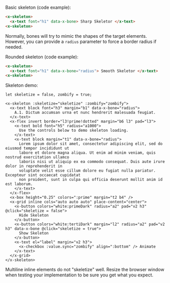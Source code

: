 
Basic skeleton (code example):

```html static
<x-skeleton>
  <x-text font="h1" data-x-bone> Sharp Skeletor </x-text>
<x-skeleton>
```

Normally, bones will try to mimic the shapes of the target elements.  However, you can provide a `radius` parameter to force a border radius if needed.

Rounded skeleton (code example):

```html static
<x-skeleton>
  <x-text font="h1" data-x-bone="radius"> Smooth Skeletor </x-text>
<x-skeleton>
```

Skeleton demo:

```vue
let skeletize = false, zombify = true;

<x-skeleton :skeletize="skeletize" :zombify="zombify">
  <x-text block font="h3" margin="b1" data-x-bone="radius">
    A.1. Dictum accumsan urna et nunc hendrerit malesuada feugiat.
  </x-text>
  <x-flex invert border="l3!prime!dotted" margin="b6 l3" pad="l3">
    <x-text bold font="h5" radius="a1000">
      Use the controls below to demo skeleton loading.
    </x-text>
    <x-text block margin="t1" data-x-bone="radius">
      Lorem ipsum dolor sit amet, consectetur adipiscing elit, sed do eiusmod tempor incididunt ut
      labore et dolore magna aliqua. Ut enim ad minim veniam, quis nostrud exercitation ullamco
      laboris nisi ut aliquip ex ea commodo consequat. Duis aute irure dolor in reprehenderit in
      voluptate velit esse cillum dolore eu fugiat nulla pariatur. Excepteur sint occaecat cupidatat
      non proident, sunt in culpa qui officia deserunt mollit anim id est laborum.
    </x-text>
  </x-flex>
  <x-box height="0.25" colors=":prime" margin="t2 b4" />
  <x-grid inline cols="auto auto auto" place-content="center">
    <x-button colors="white:primeDark" radius="a2" pad="v2 h3" @click="skeletize = false">
      Hide Skeleton 
    </x-button>
    <x-button colors="white:tertiDark" margin="l2" radius="a2" pad="v2 h3" data-x-bone @click="skeletize = true">
      Show Skeleton 
    </x-button>
    <x-text el="label" margin="v2 h3">
      <x-checkbox :value.sync="zombify" align=":bottom" /> Animate
    </x-text>
  </x-grid>
</x-skeleton>
```

Multiline inline elements do not "skeletize" well.  Resize the browser window when testing your implementation to be sure you get what you expect.
